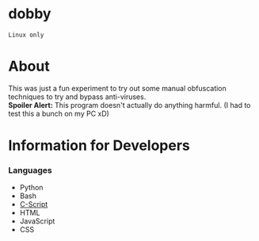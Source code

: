 # dobby
`Linux only`

# About
This was just a fun experiment to try out some manual obfuscation techniques to try and bypass anti-viruses.<br />
**Spoiler Alert:** This program doesn't actually do anything harmful. (I had to test this a bunch on my PC xD)

# Information for Developers

### Languages
 - Python
 - Bash
 - [C-Script](https://github.com/the-antibody/cscript)
 - HTML
 - JavaScript
 - CSS

